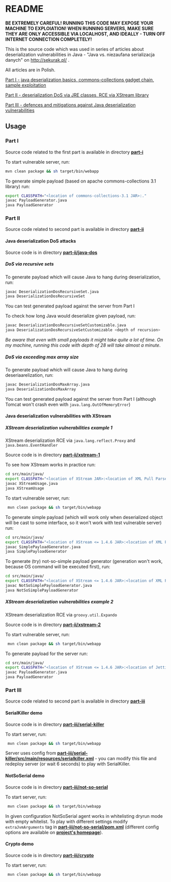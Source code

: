 # README #

**BE EXTREMELY CAREFUL! RUNNING THIS CODE MAY EXPOSE YOUR MACHINE TO EXPLOIATION! WHEN RUNNING SERVERS, MAKE SURE THEY ARE ONLY ACCESSIBLE VIA LOCALHOST, AND IDEALLY - TURN OFF INTERNET CONNECTION COMPLETELY!**

This is the source code which was used in series of articles about deserialization vulnerabilities in Java - "Java vs. niezaufana serializacja danych" on http://sekurak.pl/ .

All articles are in Polish.

[Part I - java deserialization basics, commons-collections gadget chain, sample exploitation](http://sekurak.pl/java-vs-deserializacja-niezaufanych-danych-i-zdalne-wykonanie-kodu-czesc-i/)

[Part II - deserialization DoS via JRE classes, RCE via XStream library](https://sekurak.pl/java-vs-deserializacja-niezaufanych-danych-czesc-ii-mozliwosc-dosowania-aplikacji/)

[Part III - defences and mitigations against Java deserialization vulnerabilities](https://sekurak.pl/java-vs-deserializacja-niezaufanych-danych-czesc-iii-jak-sie-zabezpieczyc/)


## Usage ##

### Part I ###

Source code related to the first part is available in directory **[part-i](part-i)**

To start vulnerable server, run:

```bash
mvn clean package && sh target/bin/webapp
```

To generate simple payload (based on apache commons-collections 3.1 library) run:

```bash
export CLASSPATH="<location of commons-collections-3.1 JAR>:."
javac PayloadGenerator.java
java PayloadGenerator
```

### Part II ###

Source code related to second part is available in directory **[part-ii](part-ii)**

#### Java deserialization DoS attacks ####

Source code is in directory **[part-ii/java-dos](part-ii/java-dos)**

##### DoS via recursive sets #####
To generate payload which will cause Java to hang during deserialization, run:

```bash
javac DeserializationDosRecursiveSet.java
java DeserializationDosRecursiveSet
```

You can test generated payload against the server from Part I

To check how long Java would deserialize given payload, run:

```bash
javac DeserializationDosRecursiveSetCustomizable.java
java DeserializationDosRecursiveSetCustomizable <depth of recursion>
```

*Be aware that even with small payloads it might take quite a lot of time. On my machine, running this code with depth of 28 will take almost a minute*.

##### DoS via exceeding max array size #####
To generate payload which will cause Java to hang during deseriaarelization, run:

```bash
javac DeserializationDosMaxArray.java
java DeserializationDosMaxArray
```

You can test generated payload against the server from Part I (although Tomcat won't crash even with `java.lang.OutOfMemoryError`)

#### Java deserialization vulnerabilities with XStream ####

##### XStream deserialization vulnerabilities example 1

XStream deserialization RCE via `java.lang.reflect.Proxy` and `java.beans.EventHandler`

Source code is in directory **[part-ii/xstream-1](part-ii/xstream-1)**

To see how XStream works in practice run:
```bash
cd src/main/java/
export CLASSPATH="<location of XStream JAR>:<location of XML Pull Parser JAR>:."
javac XStreamUsage.java
java XStreamUsage
```

To start vulnerable server, run:

```bash
 mvn clean package && sh target/bin/webapp
```

To generate simple payload (which will work only when deserialized object will be cast to some interface, so it won't work with test vulnerable server) run:

```bash
cd src/main/java/
export CLASSPATH="<location of XStream <= 1.4.6 JAR>:<location of XML Pull Parser JAR>:."
javac SimplePayloadGenerator.java
java SimplePayloadGenerator
```

To generate (try) not-so-simple payload generator (generation won't work, because OS command will be executed first), run:
```bash
cd src/main/java/
export CLASSPATH="<location of XStream <= 1.4.6 JAR>:<location of XML Pull Parser jar:."
javac NotSoSimplePayloadGenerator.java
java NotSoSimplePayloadGenerator
```

##### XStream deserialization vulnerabilities example 2

XStream deserialization RCE via `groovy.util.Expando`

Source code is in directory **[part-ii/xstream-2](part-ii/xstream-2)**

To start vulnerable server, run:

```bash
 mvn clean package && sh target/bin/webapp
```

To generate payload for the server run:

```bash
cd src/main/java/
export CLASSPATH="<location of XStream <= 1.4.6 JAR>:<location of Jettison 1.2.x JAR>:<location of Groovy <= 2.4.3 JAR>:."
javac PayloadGenerator.java
java PayloadGenerator
```

### Part III ###

Source code related to second part is available in directory **[part-iii](part-iii)**

#### SerialKiller demo ####

Source code is in directory **[part-iii/serial-killer](part-iii/serial-killer)**

To start server, run:

```bash
 mvn clean package && sh target/bin/webapp
```

Server uses config from **[part-iii/serial-killer/src/main/resources/serialkiller.xml](part-iii/serial-killer/src/main/resources/serialkiller.xml)** - you can modify this file and redeploy server (or wait 6 seconds) to play with SerialKiller.

#### NotSoSerial demo ####

Source code is in directory **[part-iii/not-so-serial](part-iii/not-so-serial)**

To start server, run:

```bash
 mvn clean package && sh target/bin/webapp
```

In given configuration NotSoSerial agent works in whitelisting dryrun mode with empty whitelist. To play with different settings modify ```extraJvmArguments``` tag in **[part-iii/not-so-serial/pom.xml](part-iii/not-so-serial/pom.xml)** (different config options are available on **[project's homepage](https://github.com/kantega/notsoserial)**).

#### Crypto demo ####

Source code is in directory **[part-iii/crypto](part-iii/crypto)**

To start server, run:

```bash
 mvn clean package && sh target/bin/webapp
```